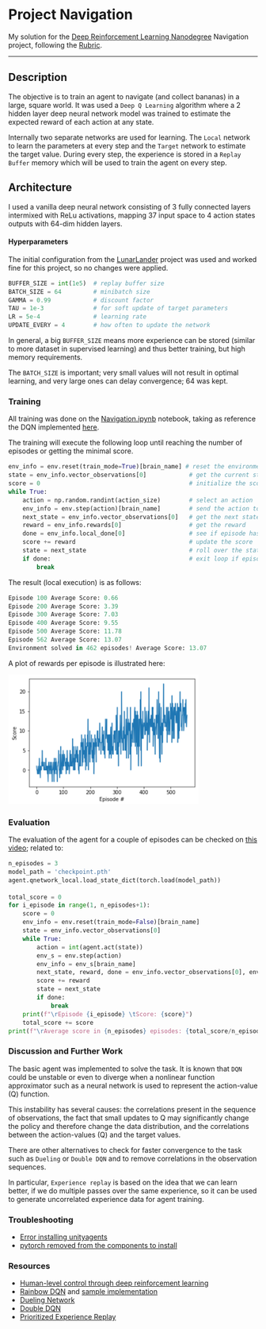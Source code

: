 # Project Navigation

My solution for the [Deep Reinforcement Learning Nanodegree](https://www.udacity.com/course/deep-reinforcement-learning-nanodegree--nd893) Navigation project, following the [Rubric](https://review.udacity.com/#!/rubrics/1889/view).

[//]: # (Image References)

[image1]: ./extra/train_episodes.png

---
## Description

The objective is to train an agent to navigate (and collect bananas) in a large, square world. It was used a `Deep Q Learning` algorithm where a 2 hidden layer deep neural network model was trained to estimate the expected reward of each action at any state.

Internally two separate networks are used for learning. The `Local` network to learn the parameters at every step and the `Target` network to estimate the target value. During every step, the experience is stored in a `Replay Buffer` memory which will be used to train the agent on every step.

## Architecture

I used a vanilla deep neural network consisting of 3 fully connected layers intermixed with ReLu activations, mapping 37 input space to 4 action states outputs with 64-dim hidden layers.

#### Hyperparameters

The initial configuration from the [LunarLander](https://github.com/udacity/deep-reinforcement-learning/blob/master/dqn/solution/dqn_agent.py#L11) project was used and worked fine for this project, so no changes were applied.

```python
BUFFER_SIZE = int(1e5)  # replay buffer size
BATCH_SIZE = 64         # minibatch size
GAMMA = 0.99            # discount factor
TAU = 1e-3              # for soft update of target parameters
LR = 5e-4               # learning rate 
UPDATE_EVERY = 4        # how often to update the network
```

In general, a big `BUFFER_SIZE` means more experience can be stored (similar to more dataset in supervised learning) and thus better training, but high memory requirements.

The `BATCH_SIZE` is important; very small values will not result in optimal learning, and very large ones can delay convergence; 64 was kept.

### Training

All training was done on the [Navigation.ipynb](Navigation.ipynb) notebook, taking as reference the DQN implemented [here](https://github.com/udacity/deep-reinforcement-learning/tree/master/dqn).


The training will execute the following loop until reaching the number of episodes or getting the minimal score.

```python
env_info = env.reset(train_mode=True)[brain_name] # reset the environment
state = env_info.vector_observations[0]            # get the current state
score = 0                                          # initialize the score
while True:
    action = np.random.randint(action_size)        # select an action
    env_info = env.step(action)[brain_name]        # send the action to the environment
    next_state = env_info.vector_observations[0]   # get the next state
    reward = env_info.rewards[0]                   # get the reward
    done = env_info.local_done[0]                  # see if episode has finished
    score += reward                                # update the score
    state = next_state                             # roll over the state to next time step
    if done:                                       # exit loop if episode finished
        break
```

The result (local execution) is as follows:

```python
Episode 100	Average Score: 0.66
Episode 200	Average Score: 3.39
Episode 300	Average Score: 7.03
Episode 400	Average Score: 9.55
Episode 500	Average Score: 11.78
Episode 562	Average Score: 13.07
Environment solved in 462 episodes!	Average Score: 13.07
```

A plot of rewards per episode is illustrated here:

![Training result][image1]

### Evaluation

The evaluation of the agent for a couple of episodes can be checked on [this video](extra/dqt_test01.mp4); related to:

```python
n_episodes = 3
model_path = 'checkpoint.pth'
agent.qnetwork_local.load_state_dict(torch.load(model_path))

total_score = 0
for i_episode in range(1, n_episodes+1):
    score = 0
    env_info = env.reset(train_mode=False)[brain_name]
    state = env_info.vector_observations[0]
    while True:
        action = int(agent.act(state))
        env_s = env.step(action)
        env_info = env_s[brain_name]
        next_state, reward, done = env_info.vector_observations[0], env_info.rewards[0], env_info.local_done[0]
        score += reward
        state = next_state
        if done:
            break
    print(f"\rEpisode {i_episode} \tScore: {score}")
    total_score += score
print(f"\rAverage score in {n_episodes} episodes: {total_score/n_episodes}")
```

### Discussion and Further Work

The basic agent was implemented to solve the task. It is known that `DQN` could be unstable or even to diverge when a nonlinear function approximator such as a neural network is used to represent the action-value (Q) function.

This instability has several causes: the correlations present in the sequence of observations, the fact that small updates to Q may significantly change the policy and therefore change the data distribution, and the correlations between the action-values (Q) and the target values.

There are other alternatives to check for faster convergence to the task such as `Dueling` or `Double DQN` and to remove correlations in the observation sequences.

In particular, `Experience replay` is based on the idea that we can learn better, if we do multiple passes over the same experience, so it can be used to generate uncorrelated experience data for agent training.

### Troubleshooting

* [Error installing unityagents](https://github.com/udacity/deep-reinforcement-learning/issues/49)
* [pytorch removed from the components to install](https://github.com/udacity/deep-reinforcement-learning/issues/13)

### Resources

* [Human-level control through deep reinforcement learning](https://storage.googleapis.com/deepmind-media/dqn/DQNNaturePaper.pdf)
* [Rainbow DQN](https://arxiv.org/pdf/1710.02298.pdf) and [sample implementation](https://colab.research.google.com/github/Curt-Park/rainbow-is-all-you-need/blob/master/08.rainbow.ipynb#scrollTo=GMJtmlLZpyTd)
* [Dueling Network](https://arxiv.org/pdf/1511.06581.pdf)
* [Double DQN](https://arxiv.org/pdf/1509.06461.pdf)
* [Prioritized Experience Replay](https://arxiv.org/pdf/1511.05952.pdf)
